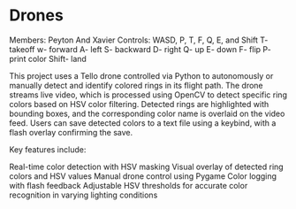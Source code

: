 # Drones
Members: Peyton And Xavier
Controls: WASD, P, T, F, Q, E, and Shift
T- takeoff
w- forward
A- left
S- backward
D- right
Q- up
E- down
F- flip
P- print color
Shift- land

This project uses a Tello drone controlled via Python to autonomously or manually detect and identify colored rings in its flight path. The drone streams live video, which is processed using OpenCV to detect specific ring colors based on HSV color filtering. Detected rings are highlighted with bounding boxes, and the corresponding color name is overlaid on the video feed. Users can save detected colors to a text file using a keybind, with a flash overlay confirming the save.

Key features include:

Real-time color detection with HSV masking
Visual overlay of detected ring colors and HSV values
Manual drone control using Pygame
Color logging with flash feedback
Adjustable HSV thresholds for accurate color recognition in varying lighting conditions

